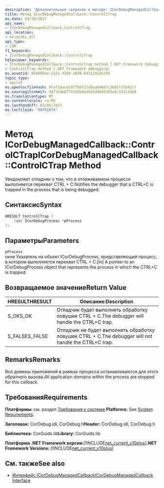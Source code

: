 ```yaml
---
description: 'Дополнительные сведения о методе: ICorDebugManagedCallback:: Controlctrap-'
title: Метод ICorDebugManagedCallback::ControlCTrap
ms.date: 03/30/2017
api_name:
- ICorDebugManagedCallback.ControlCTrap
api_location:
- mscordbi.dll
api_type:
- COM
f1_keywords:
- ICorDebugManagedCallback::ControlCTrap
helpviewer_keywords:
- ICorDebugManagedCallback::ControlCTrap method [.NET Framework debugging]
- ControlCTrap method [.NET Framework debugging]
ms.assetid: 0500854e-2121-43d9-a028-64312da35258
topic_type:
- apiref
ms.openlocfilehash: 9fa71dacb20ff6df21d8aabb687c2601f27643c7
ms.sourcegitcommit: ddf7edb67715a5b9a45e3dd44536dabc153c1de0
ms.translationtype: MT
ms.contentlocale: ru-RU
ms.lasthandoff: 02/06/2021
ms.locfileid: "99791074"
---
```

# <a name="icordebugmanagedcallbackcontrolctrap-method"></a><span data-ttu-id="60e71-103">Метод ICorDebugManagedCallback::ControlCTrap</span><span class="sxs-lookup"><span data-stu-id="60e71-103">ICorDebugManagedCallback::ControlCTrap Method</span></span>

<span data-ttu-id="60e71-104">Уведомляет отладчик о том, что в отлаживаемом процессе выполняется перехват CTRL + C.</span><span class="sxs-lookup"><span data-stu-id="60e71-104">Notifies the debugger that a CTRL+C is trapped in the process that is being debugged.</span></span>  
  
## <a name="syntax"></a><span data-ttu-id="60e71-105">Синтаксис</span><span class="sxs-lookup"><span data-stu-id="60e71-105">Syntax</span></span>  
  
```cpp  
HRESULT ControlCTrap (  
    [in] ICorDebugProcess *pProcess  
);  
```  
  
## <a name="parameters"></a><span data-ttu-id="60e71-106">Параметры</span><span class="sxs-lookup"><span data-stu-id="60e71-106">Parameters</span></span>  

 `pProcess`  
 <span data-ttu-id="60e71-107">окне Указатель на объект ICorDebugProcess, представляющий процесс, в котором выполняется перехват CTRL + C.</span><span class="sxs-lookup"><span data-stu-id="60e71-107">[in] A pointer to an ICorDebugProcess object that represents the process in which the CTRL+C is trapped.</span></span>  
  
## <a name="return-value"></a><span data-ttu-id="60e71-108">Возвращаемое значение</span><span class="sxs-lookup"><span data-stu-id="60e71-108">Return Value</span></span>  
  
|<span data-ttu-id="60e71-109">HRESULT</span><span class="sxs-lookup"><span data-stu-id="60e71-109">HRESULT</span></span>|<span data-ttu-id="60e71-110">Описание:</span><span class="sxs-lookup"><span data-stu-id="60e71-110">Description</span></span>|  
|-------------|-----------------|  
|<span data-ttu-id="60e71-111">S_OK</span><span class="sxs-lookup"><span data-stu-id="60e71-111">S_OK</span></span>|<span data-ttu-id="60e71-112">Отладчик будет выполнять обработку ловушек CTRL + C.</span><span class="sxs-lookup"><span data-stu-id="60e71-112">The debugger will handle the CTRL+C trap.</span></span>|  
|<span data-ttu-id="60e71-113">S_FALSE</span><span class="sxs-lookup"><span data-stu-id="60e71-113">S_FALSE</span></span>|<span data-ttu-id="60e71-114">Отладчик не будет выполнять обработку ловушек CTRL + C.</span><span class="sxs-lookup"><span data-stu-id="60e71-114">The debugger will not handle the CTRL+C trap.</span></span>|  
  
## <a name="remarks"></a><span data-ttu-id="60e71-115">Remarks</span><span class="sxs-lookup"><span data-stu-id="60e71-115">Remarks</span></span>  

 <span data-ttu-id="60e71-116">Все домены приложений в рамках процесса останавливаются для этого обратного вызова.</span><span class="sxs-lookup"><span data-stu-id="60e71-116">All application domains within the process are stopped for this callback.</span></span>  
  
## <a name="requirements"></a><span data-ttu-id="60e71-117">Требования</span><span class="sxs-lookup"><span data-stu-id="60e71-117">Requirements</span></span>  

 <span data-ttu-id="60e71-118">**Платформы:** см. раздел [Требования к системе](../../get-started/system-requirements.md).</span><span class="sxs-lookup"><span data-stu-id="60e71-118">**Platforms:** See [System Requirements](../../get-started/system-requirements.md).</span></span>  
  
 <span data-ttu-id="60e71-119">**Заголовок:** CorDebug.idl, CorDebug.h</span><span class="sxs-lookup"><span data-stu-id="60e71-119">**Header:** CorDebug.idl, CorDebug.h</span></span>  
  
 <span data-ttu-id="60e71-120">**Библиотека:** CorGuids.lib</span><span class="sxs-lookup"><span data-stu-id="60e71-120">**Library:** CorGuids.lib</span></span>  
  
 <span data-ttu-id="60e71-121">**Платформа .NET Framework версии:**[!INCLUDE[net_current_v10plus](../../../../includes/net-current-v10plus-md.md)]</span><span class="sxs-lookup"><span data-stu-id="60e71-121">**.NET Framework Versions:** [!INCLUDE[net_current_v10plus](../../../../includes/net-current-v10plus-md.md)]</span></span>  
  
## <a name="see-also"></a><span data-ttu-id="60e71-122">См. также</span><span class="sxs-lookup"><span data-stu-id="60e71-122">See also</span></span>

- [<span data-ttu-id="60e71-123">Интерфейс ICorDebugManagedCallback</span><span class="sxs-lookup"><span data-stu-id="60e71-123">ICorDebugManagedCallback Interface</span></span>](icordebugmanagedcallback-interface.md)
